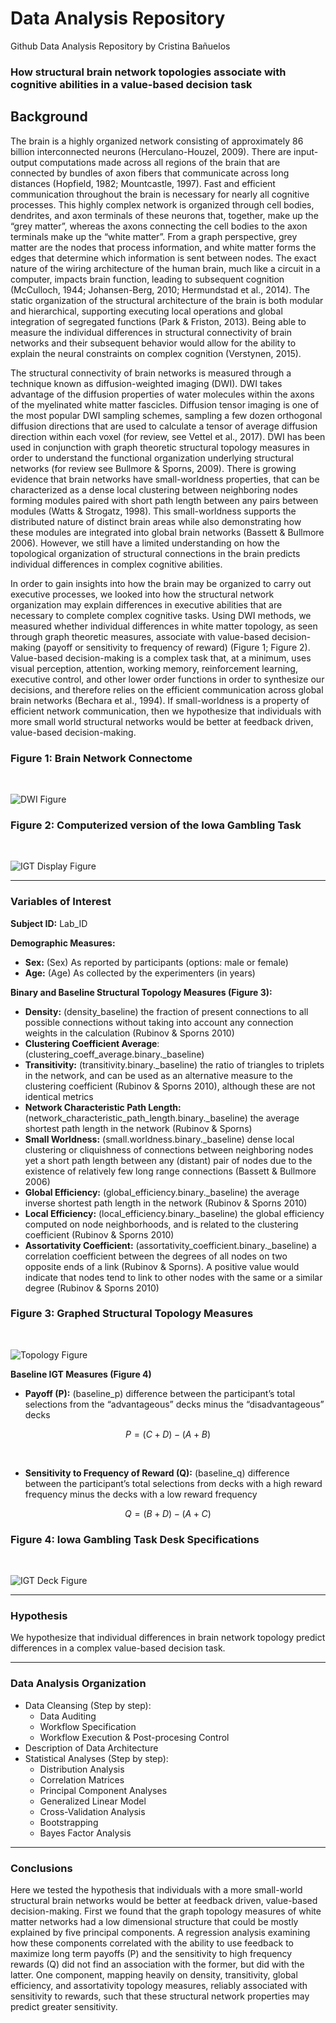 # Data Analysis Repository 
Github Data Analysis Repository by Cristina Bañuelos


### How structural brain network topologies associate with cognitive abilities in a value-based decision task</center>



## Background

 The brain is a highly organized network consisting of approximately 86 billion interconnected neurons (Herculano-Houzel, 2009). There are input-output computations made across all regions of the brain that are connected by bundles of axon fibers that communicate across long distances (Hopfield, 1982; Mountcastle, 1997). Fast and efficient communication throughout the brain is necessary for nearly all cognitive processes. This highly complex network is organized through cell bodies, dendrites, and axon terminals of these neurons that, together, make up the “grey matter”, whereas the axons connecting the cell bodies to the axon terminals make up the “white matter”. From a graph perspective, grey matter are the nodes that process information, and white matter forms the edges that determine which information is sent between nodes. The exact nature of the wiring architecture of the human brain, much like a circuit in a computer, impacts brain function, leading to subsequent cognition (McCulloch, 1944; Johansen-Berg, 2010; Hermundstad et al., 2014). The static organization of the structural architecture of the brain is both modular and hierarchical, supporting executing local operations and global integration of segregated functions (Park & Friston, 2013). Being able to measure the individual differences in structural connectivity of brain networks and their subsequent behavior would allow for the ability to explain the neural constraints on complex cognition (Verstynen, 2015). 

   The structural connectivity of brain networks is measured through a technique known as diffusion-weighted imaging (DWI). DWI takes advantage of the diffusion properties of water molecules within the axons of the myelinated white matter fascicles. Diffusion tensor imaging is one of the most popular DWI sampling schemes, sampling a few dozen orthogonal diffusion directions that are used to calculate a tensor of average diffusion direction within each voxel (for review, see Vettel et al., 2017). DWI has been used in conjunction with graph theoretic structural topology measures in order to understand the functional organization underlying structural networks (for review see Bullmore & Sporns, 2009). 
There is growing evidence that brain networks have small-worldness properties, that can be characterized as a dense local clustering between neighboring nodes forming modules paired with short path length between any pairs between modules (Watts & Strogatz, 1998). This small-worldness supports the distributed nature of distinct brain areas while also demonstrating how these modules are integrated into global brain networks (Bassett & Bullmore 2006). However, we still have a limited understanding on how the topological organization of structural connections in the brain predicts individual differences in complex cognitive abilities. 

   In order to gain insights into how the brain may be organized to carry out executive processes, we looked into how the structural network organization may explain differences in executive abilities that are  necessary to complete complex cognitive tasks. Using DWI methods, we measured whether individual differences in white matter topology, as seen through graph theoretic measures, associate with value-based decision-making (payoff or sensitivity to frequency of reward) (Figure 1; Figure 2). Value-based decision-making is a complex task that, at a minimum, uses visual perception, attention, working memory, reinforcement learning, executive control, and other lower order functions in order to synthesize our decisions, and therefore relies on the efficient communication across global brain networks (Bechara et al., 1994). If small-worldness is a property of efficient network communication, then we hypothesize that individuals with more small world structural networks would be better at feedback driven, value-based decision-making.

### Figure 1: Brain Network Connectome
<br>

![DWI Figure](Images/DWI.png)

### Figure 2: Computerized version of the Iowa Gambling Task
<br>

![IGT Display Figure](Images/IGTDisplay.png)

---

### Variables of Interest

**Subject ID:** Lab_ID


**Demographic Measures:**
 - **Sex:** (Sex) As reported by participants (options: male or female)
 - **Age:** (Age) As collected by the experimenters (in years)


**Binary and Baseline Structural Topology Measures (Figure 3):**
 - **Density:** (density_baseline) the fraction of present connections to all possible connections without taking into account any connection weights in the calculation (Rubinov & Sporns 2010)
 - **Clustering Coefficient Average**: (clustering_coeff_average.binary._baseline)
 - **Transitivity:** (transitivity.binary._baseline) the ratio of triangles to triplets in the network, and can be used as an alternative measure to the clustering coefficient (Rubinov & Sporns 2010), although these are not identical metrics
 - **Network Characteristic Path Length:** (network_characteristic_path_length.binary._baseline) the average shortest path length in the network (Rubinov & Sporns)
 - **Small Worldness:** (small.worldness.binary._baseline) dense local clustering or cliquishness of connections between neighboring nodes yet a short path length between any (distant) pair of nodes due to the existence of relatively few long range connections (Bassett & Bullmore 2006)
 - **Global Efficiency:** (global_efficiency.binary._baseline) the average inverse shortest path length in the network (Rubinov & Sporns 2010)
 - **Local Efficiency:** (local_efficiency.binary._baseline) the global efficiency computed on node neighborhoods, and is related to the clustering coefficient (Rubinov & Sporns 2010)
 - **Assortativity Coefficient:** (assortativity_coefficient.binary._baseline) a correlation coefficient between the degrees of all nodes on two opposite ends of a link (Rubinov & Sporns). A positive value would indicate that nodes tend to link to other nodes with the same or a similar degree (Rubinov & Sporns 2010)


### Figure 3: Graphed Structural Topology Measures
<br>

![Topology Figure](Images/Topologies.png)

**Baseline IGT Measures (Figure 4)**
 - **Payoff (P):** (baseline_p) difference between the participant’s total selections from the “advantageous” decks minus the “disadvantageous” decks
 
$$ P = (C+D) - (A+B) $$
 
 <br>
 
 - **Sensitivity to Frequency of Reward (Q):** (baseline_q) difference between the participant’s total selections from decks with a high reward frequency minus the decks with a low reward frequency
 
$$ Q = (B+D) - (A+C)$$
 
 ### Figure 4: Iowa Gambling Task Desk Specifications
<br>

![IGT Deck Figure](Images/IGTDecks.png)

---
### Hypothesis

We hypothesize that individual differences in brain network topology predict differences in a complex value-based decision task.

---
### Data Analysis Organization
 * Data Cleansing (Step by step):
    * Data Auditing
    * Workflow Specification
    * Workflow Execution & Post-procesing Control
 * Description of Data Architecture
 * Statistical Analyses (Step by step):
    * Distribution Analysis
    * Correlation Matrices 
    * Principal Component Analyses 
    * Generalized Linear Model
    * Cross-Validation Analysis
    * Bootstrapping
    * Bayes Factor Analysis
    
    
---

### Conclusions

Here we tested the hypothesis that individuals with a more small-world structural brain networks would be better at feedback driven, value-based decision-making. First we found that the graph topology measures of white matter networks had a low dimensional structure that could be mostly explained by five principal components. A regression analysis examining how these components correlated with the ability to use feedback to maximize long term payoffs (P) and the sensitivity to high frequency rewards (Q) did not find an association with the former, but did with the latter. One component, mapping heavily on density, transitivity, global efficiency, and assortativity topology measures, reliably associated with sensitivity to rewards, such that these structural network properties may predict greater sensitivity.